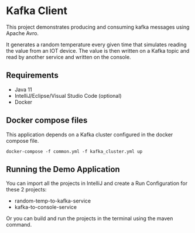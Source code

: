 # Kafka Client

This project demonstrates producing and consuming kafka messages using Apache Avro.

It generates a random temperature every given time that simulates reading the value from an IOT device.
The value is then written on a Kafka topic and read by another service and written on the console.

## Requirements
- Java 11
- IntelliJ/Eclipse/Visual Studio Code (optional)
- Docker

## Docker compose files

This application depends on a Kafka cluster configured in the docker compose file.

```shell
docker-compose -f common.yml -f kafka_cluster.yml up
```

## Running the Demo Application

You can import all the projects in IntelliJ and create a Run Configuration for these 2 projects:
- random-temp-to-kafka-service
- kafka-to-console-service

Or you can build and run the projects in the terminal using the maven command.